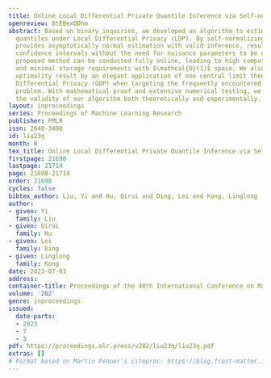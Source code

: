 ```yaml
---
title: Online Local Differential Private Quantile Inference via Self-normalization
openreview: 8tEBexODhm
abstract: Based on binary inquiries, we developed an algorithm to estimate population
  quantiles under Local Differential Privacy (LDP). By self-normalizing, our algorithm
  provides asymptotically normal estimation with valid inference, resulting in tight
  confidence intervals without the need for nuisance parameters to be estimated. Our
  proposed method can be conducted fully online, leading to high computational efficiency
  and minimal storage requirements with $\mathcal{O}(1)$ space. We also proved an
  optimality result by an elegant application of one central limit theorem of Gaussian
  Differential Privacy (GDP) when targeting the frequently encountered median estimation
  problem. With mathematical proof and extensive numerical testing, we demonstrate
  the validity of our algorithm both theoretically and experimentally.
layout: inproceedings
series: Proceedings of Machine Learning Research
publisher: PMLR
issn: 2640-3498
id: liu23q
month: 0
tex_title: Online Local Differential Private Quantile Inference via Self-normalization
firstpage: 21698
lastpage: 21714
page: 21698-21714
order: 21698
cycles: false
bibtex_author: Liu, Yi and Hu, Qirui and Ding, Lei and Kong, Linglong
author:
- given: Yi
  family: Liu
- given: Qirui
  family: Hu
- given: Lei
  family: Ding
- given: Linglong
  family: Kong
date: 2023-07-03
address: 
container-title: Proceedings of the 40th International Conference on Machine Learning
volume: '202'
genre: inproceedings
issued:
  date-parts:
  - 2023
  - 7
  - 3
pdf: https://proceedings.mlr.press/v202/liu23q/liu23q.pdf
extras: []
# Format based on Martin Fenner's citeproc: https://blog.front-matter.io/posts/citeproc-yaml-for-bibliographies/
---
```

